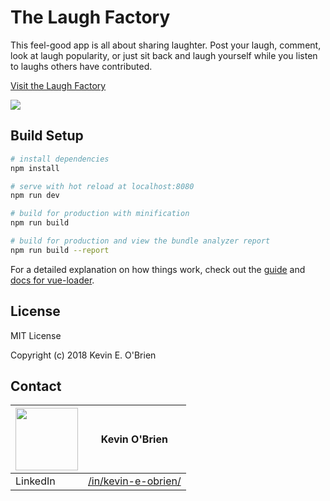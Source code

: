 # The Laugh Factory

This feel-good app is all about sharing laughter.  Post your laugh, comment, look at laugh popularity, or just sit back and laugh yourself while you listen to laughs others have contributed.

[Visit the Laugh Factory](https://kevinslaughfactory.firebaseapp.com/)

![]( https://s3.amazonaws.com/the-laugh-factory/laughFactoryScreenShot.png)


## Build Setup

``` bash
# install dependencies
npm install

# serve with hot reload at localhost:8080
npm run dev

# build for production with minification
npm run build

# build for production and view the bundle analyzer report
npm run build --report
```

For a detailed explanation on how things work, check out the [guide](http://vuejs-templates.github.io/webpack/) and [docs for vue-loader](http://vuejs.github.io/vue-loader).


## License
MIT License

Copyright (c) 2018 Kevin E. O'Brien

## Contact

|<img src="https://avatars3.githubusercontent.com/u/31964386?s=400&v=4" width="100"> | Kevin O'Brien                    |
| ------------- | ------------- |
| LinkedIn   | [/in/kevin-e-obrien/](https://www.linkedin.com/in/kevin-e-obrien/) |
